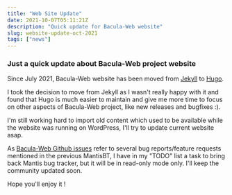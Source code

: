 ```yaml
---
title: "Web Site Update"
date: 2021-10-07T05:11:21Z
description: "Quick update for Bacula-Web website"
slug: website-update-oct-2021
tags: ["news"]
---
```


### Just a quick update about Bacula-Web project website

Since July 2021, Bacula-Web website has been moved from [Jekyll](https://jekyll.rb) to [Hugo](https://gohugo.io/).

I took the decision to move from Jekyll as I wasn't really happy with it and found that Hugo is much easier to maintain and give me more time to focus on other aspects of Bacula-Web project, like new releases and bugfixes :).

I'm still working hard to import old content which used to be available while the website was running on WordPress, I'll try to update current website asap.

As [Bacula-Web Github issues](https://github.com/bacula-web/bacula-web/issues) refer to several bug reports/feature requests mentioned in the previous MantisBT, I have in my "TODO" list a task to bring back Mantis bug tracker, but it will be in read-only mode only. I'll keep the community updated soon.

Hope you'll enjoy it !